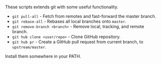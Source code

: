 These scripts extends git with some useful functionality.

- `git pull-all` - Fetch from remotes and fast-forward the master branch.
- `git rebase-all` - Rebases all local branches onto `master`.
- `git remove-branch <branch>` - Remove local, tracking, and remote branch.
- `git hub clone <user/repo>` - Clone GitHub repository.
- `git hub pr` - Create a GitHub pull request from current branch, to `upstream/master`.

Install them somewhere in your PATH.
